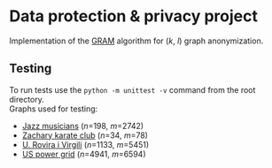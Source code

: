 # Data protection & privacy project

Implementation of the [GRAM](https://www.sciencedirect.com/science/article/abs/pii/S0957417420302785) algorithm for (*k*, *l*) graph anonymization.

## Testing
To run tests use the `python -m unittest -v` command from the root directory. <br />
Graphs used for testing:
* [Jazz musicians](http://konect.cc/networks/arenas-jazz/) (*n*=198, *m*=2742)
* [Zachary karate club](http://konect.cc/networks/ucidata-zachary/) (*n*=34, *m*=78)
* [U. Rovira i Virgili](http://konect.cc/networks/arenas-email/) (*n*=1133, *m*=5451)
* [US power grid](http://konect.cc/networks/opsahl-powergrid/) (*n*=4941, *m*=6594)
